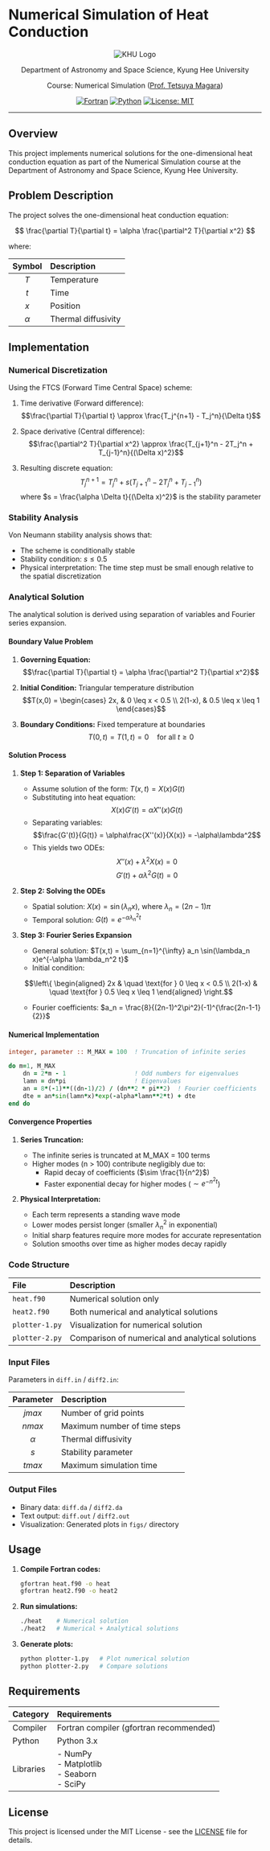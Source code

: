 # Numerical Simulation of Heat Conduction

<div align="center">

![KHU Logo](https://theseedwikifile.theseed.io/7c/7ca289c1e4e3afb210607818d9c1ac79c13ad965f1a2ff30598d491b43452d4b.webp)

Department of Astronomy and Space Science, Kyung Hee University

Course: Numerical Simulation ([Prof. Tetsuya Magara](http://solardynamicslab.khu.ac.kr/~magara/))

[![Fortran](https://img.shields.io/badge/Fortran-%23734F96.svg?style=for-the-badge&logo=fortran&logoColor=white)](https://fortran-lang.org/)
[![Python](https://img.shields.io/badge/python-3670A0?style=for-the-badge&logo=python&logoColor=ffdd54)](https://www.python.org/)
[![License: MIT](https://img.shields.io/badge/License-MIT-yellow.svg?style=for-the-badge)](https://opensource.org/licenses/MIT)

</div>

---

## Overview

This project implements numerical solutions for the one-dimensional heat conduction equation as part of the Numerical Simulation course at the Department of Astronomy and Space Science, Kyung Hee University.

## Problem Description

The project solves the one-dimensional heat conduction equation:

<div align="center">

$$ \frac{\partial T}{\partial t} = \alpha \frac{\partial^2 T}{\partial x^2} $$

</div>

where:

|  Symbol  | Description         |
| :------: | :------------------ |
|   $T$    | Temperature         |
|   $t$    | Time                |
|   $x$    | Position            |
| $\alpha$ | Thermal diffusivity |

## Implementation

### Numerical Discretization

Using the FTCS (Forward Time Central Space) scheme:

1. Time derivative (Forward difference):
   $$\frac{\partial T}{\partial t} \approx \frac{T_j^{n+1} - T_j^n}{\Delta t}$$

2. Space derivative (Central difference):
   $$\frac{\partial^2 T}{\partial x^2} \approx \frac{T_{j+1}^n - 2T_j^n + T_{j-1}^n}{(\Delta x)^2}$$

3. Resulting discrete equation:
   $$T_j^{n+1} = T_j^n + s(T_{j+1}^n - 2T_j^n + T_{j-1}^n)$$
   where $s = \frac{\alpha \Delta t}{(\Delta x)^2}$ is the stability parameter

### Stability Analysis

Von Neumann stability analysis shows that:
- The scheme is conditionally stable
- Stability condition: $s \leq 0.5$
- Physical interpretation: The time step must be small enough relative to the spatial discretization

### Analytical Solution

The analytical solution is derived using separation of variables and Fourier series expansion.

#### Boundary Value Problem

1. **Governing Equation:**
   $$\frac{\partial T}{\partial t} = \alpha \frac{\partial^2 T}{\partial x^2}$$

2. **Initial Condition:** Triangular temperature distribution
   $$T(x,0) = \begin{cases} 
   2x, & 0 \leq x < 0.5 \\
   2(1-x), & 0.5 \leq x \leq 1
   \end{cases}$$

3. **Boundary Conditions:** Fixed temperature at boundaries
   $$T(0,t) = T(1,t) = 0 \quad \text{for all } t \geq 0$$

#### Solution Process

1. **Step 1: Separation of Variables**
   - Assume solution of the form: $T(x,t) = X(x)G(t)$
   - Substituting into heat equation:
     $$X(x)G'(t) = \alpha X''(x)G(t)$$
   - Separating variables:
     $$\frac{G'(t)}{G(t)} = \alpha\frac{X''(x)}{X(x)} = -\alpha\lambda^2$$
   - This yields two ODEs:
     $$X''(x) + \lambda^2X(x) = 0$$
     $$G'(t) + \alpha\lambda^2G(t) = 0$$

2. **Step 2: Solving the ODEs**
   - Spatial solution: $X(x) = \sin(\lambda_n x)$, where $\lambda_n = (2n-1)\pi$
   - Temporal solution: $G(t) = e^{-\alpha \lambda_n^2 t}$

3. **Step 3: Fourier Series Expansion**
   - General solution: $T(x,t) = \sum_{n=1}^{\infty} a_n \sin(\lambda_n x)e^{-\alpha \lambda_n^2 t}$
   - Initial condition: 
   
   $$\left\{
   \begin{aligned}
   2x     & \quad \text{for } 0 \leq x < 0.5 \\
   2(1-x) & \quad \text{for } 0.5 \leq x \leq 1
   \end{aligned}
   \right.$$
   - Fourier coefficients: $a_n = \frac{8}{(2n-1)^2\pi^2}(-1)^{\frac{2n-1-1}{2}}$


#### Numerical Implementation

```fortran
integer, parameter :: M_MAX = 100  ! Truncation of infinite series

do m=1, M_MAX
    dn = 2*m - 1                   ! Odd numbers for eigenvalues
    lamn = dn*pi                   ! Eigenvalues
    an = 8*(-1)**((dn-1)/2) / (dn**2 * pi**2)  ! Fourier coefficients
    dte = an*sin(lamn*x)*exp(-alpha*lamn**2*t) + dte
end do
```

#### Convergence Properties

1. **Series Truncation:**
   - The infinite series is truncated at M_MAX = 100 terms
   - Higher modes (n > 100) contribute negligibly due to:
     - Rapid decay of coefficients ($\sim \frac{1}{n^2}$)
     - Faster exponential decay for higher modes ($\sim e^{-n^2t}$)

2. **Physical Interpretation:**
   - Each term represents a standing wave mode
   - Lower modes persist longer (smaller $\lambda_n^2$ in exponential)
   - Initial sharp features require more modes for accurate representation
   - Solution smooths over time as higher modes decay rapidly


### Code Structure

| File           | Description                                      |
| :------------- | :----------------------------------------------- |
| `heat.f90`     | Numerical solution only                          |
| `heat2.f90`    | Both numerical and analytical solutions          |
| `plotter-1.py` | Visualization for numerical solution             |
| `plotter-2.py` | Comparison of numerical and analytical solutions |

### Input Files

Parameters in `diff.in` / `diff2.in`:

|    Parameter    | Description                  |
| :-------------: | :--------------------------- |
| $\textit{jmax}$ | Number of grid points        |
| $\textit{nmax}$ | Maximum number of time steps |
|    $\alpha$     | Thermal diffusivity          |
|  $\textit{s}$   | Stability parameter          |
| $\textit{tmax}$ | Maximum simulation time      |

### Output Files

- Binary data: `diff.da` / `diff2.da`
- Text output: `diff.out` / `diff2.out`
- Visualization: Generated plots in `figs/` directory

## Usage

1. **Compile Fortran codes:**

   ```bash
   gfortran heat.f90 -o heat
   gfortran heat2.f90 -o heat2
   ```

2. **Run simulations:**

   ```bash
   ./heat    # Numerical solution
   ./heat2   # Numerical + Analytical solutions
   ```

3. **Generate plots:**
   ```bash
   python plotter-1.py   # Plot numerical solution
   python plotter-2.py   # Compare solutions
   ```

## Requirements

| Category  | Requirements                                    |
| :-------- | :---------------------------------------------- |
| Compiler  | Fortran compiler (gfortran recommended)         |
| Python    | Python 3.x                                      |
| Libraries | - NumPy<br>- Matplotlib<br>- Seaborn<br>- SciPy |

## License

This project is licensed under the MIT License - see the [LICENSE](LICENSE) file for details.